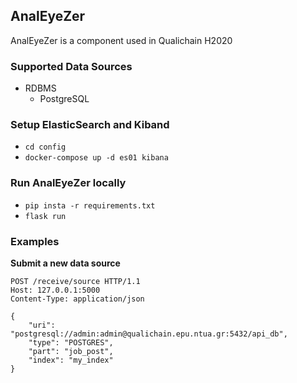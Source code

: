 ## AnalEyeZer

AnalEyeZer is a component used in Qualichain H2020

### Supported Data Sources
+ RDBMS
    + PostgreSQL


### Setup ElasticSearch and Kiband

+ `cd config`
+ `docker-compose up -d es01 kibana`

### Run AnalEyeZer locally


+ `pip insta -r requirements.txt`
+ `flask run`

### Examples

**Submit a new data source**

```http request
POST /receive/source HTTP/1.1
Host: 127.0.0.1:5000
Content-Type: application/json

{
	"uri": "postgresql://admin:admin@qualichain.epu.ntua.gr:5432/api_db",
	"type": "POSTGRES",
	"part": "job_post",
	"index": "my_index"
}
```